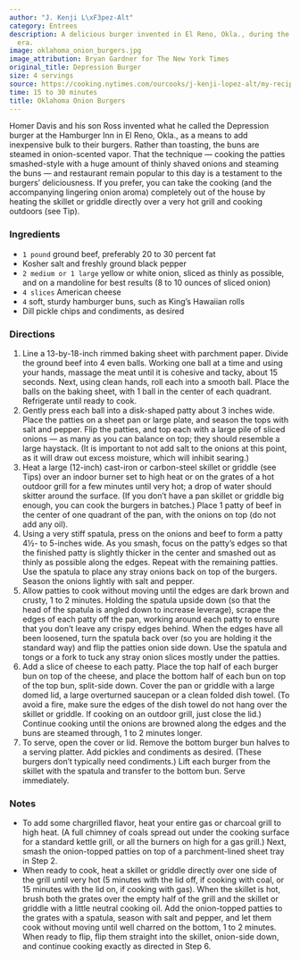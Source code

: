 ```yaml
---
author: "J. Kenji L\xF3pez-Alt"
category: Entrees
description: A delicious burger invented in El Reno, Okla., during the Depression
  era.
image: oklahoma_onion_burgers.jpg
image_attribution: Bryan Gardner for The New York Times
original_title: Depression Burger
size: 4 servings
source: https://cooking.nytimes.com/ourcooks/j-kenji-lopez-alt/my-recipes?action=click&module=byline&region=recipe%20page
time: 15 to 30 minutes
title: Oklahoma Onion Burgers
---
```


Homer Davis and his son Ross invented what he called the Depression burger at the Hamburger Inn in El Reno, Okla., as a means to add inexpensive bulk to their burgers. Rather than toasting, the buns are steamed in onion-scented vapor. That the technique — cooking the patties smashed-style with a huge amount of thinly shaved onions and steaming the buns — and restaurant remain popular to this day is a testament to the burgers’ deliciousness. If you prefer, you can take the cooking (and the accompanying lingering onion aroma) completely out of the house by heating the skillet or griddle directly over a very hot grill and cooking outdoors (see Tip).

### Ingredients

* `1 pound` ground beef, preferably 20 to 30 percent fat
* Kosher salt and freshly ground black pepper
* `2 medium or 1 large` yellow or white onion, sliced as thinly as possible, and on a mandoline for best results (8 to 10 ounces of sliced onion)
* `4 slices` American cheese
* `4` soft, sturdy hamburger buns, such as King’s Hawaiian rolls
* Dill pickle chips and condiments, as desired

### Directions

1. Line a 13-by-18-inch rimmed baking sheet with parchment paper. Divide the ground beef into 4 even balls. Working one ball at a time and using your hands, massage the meat until it is cohesive and tacky, about 15 seconds. Next, using clean hands, roll each into a smooth ball. Place the balls on the baking sheet, with 1 ball in the center of each quadrant. Refrigerate until ready to cook.
2. Gently press each ball into a disk-shaped patty about 3 inches wide. Place the patties on a sheet pan or large plate, and season the tops with salt and pepper. Flip the patties, and top each with a large pile of sliced onions — as many as you can balance on top; they should resemble a large haystack. (It is important to not add salt to the onions at this point, as it will draw out excess moisture, which will inhibit searing.)
3. Heat a large (12-inch) cast-iron or carbon-steel skillet or griddle (see Tips) over an indoor burner set to high heat or on the grates of a hot outdoor grill for a few minutes until very hot; a drop of water should skitter around the surface. (If you don’t have a pan skillet or griddle big enough, you can cook the burgers in batches.) Place 1 patty of beef in the center of one quadrant of the pan, with the onions on top (do not add any oil).
4. Using a very stiff spatula, press on the onions and beef to form a patty 4½- to 5-inches wide. As you smash, focus on the patty’s edges so that the finished patty is slightly thicker in the center and smashed out as thinly as possible along the edges. Repeat with the remaining patties. Use the spatula to place any stray onions back on top of the burgers. Season the onions lightly with salt and pepper.
5. Allow patties to cook without moving until the edges are dark brown and crusty, 1 to 2 minutes. Holding the spatula upside down (so that the head of the spatula is angled down to increase leverage), scrape the edges of each patty off the pan, working around each patty to ensure that you don’t leave any crispy edges behind. When the edges have all been loosened, turn the spatula back over (so you are holding it the standard way) and flip the patties onion side down. Use the spatula and tongs or a fork to tuck any stray onion slices mostly under the patties.
6. Add a slice of cheese to each patty. Place the top half of each burger bun on top of the cheese, and place the bottom half of each bun on top of the top bun, split-side down. Cover the pan or griddle with a large domed lid, a large overturned saucepan or a clean folded dish towel. (To avoid a fire, make sure the edges of the dish towel do not hang over the skillet or griddle. If cooking on an outdoor grill, just close the lid.) Continue cooking until the onions are browned along the edges and the buns are steamed through, 1 to 2 minutes longer.
7. To serve, open the cover or lid. Remove the bottom burger bun halves to a serving platter. Add pickles and condiments as desired. (These burgers don’t typically need condiments.) Lift each burger from the skillet with the spatula and transfer to the bottom bun. Serve immediately.

### Notes

* To add some chargrilled flavor, heat your entire gas or charcoal grill to high heat. (A full chimney of coals spread out under the cooking surface for a standard kettle grill, or all the burners on high for a gas grill.) Next, smash the onion-topped patties on top of a parchment-lined sheet tray in Step 2.
* When ready to cook, heat a skillet or griddle directly over one side of the grill until very hot (5 minutes with the lid off, if cooking with coal, or 15 minutes with the lid on, if cooking with gas). When the skillet is hot, brush both the grates over the empty half of the grill and the skillet or griddle with a little neutral cooking oil. Add the onion-topped patties to the grates with a spatula, season with salt and pepper, and let them cook without moving until well charred on the bottom, 1 to 2 minutes. When ready to flip, flip them straight into the skillet, onion-side down, and continue cooking exactly as directed in Step 6.